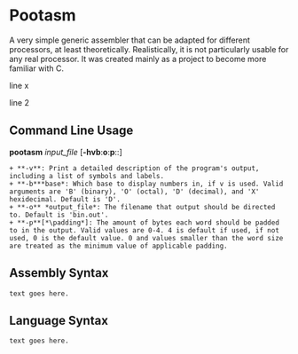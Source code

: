 # Pootasm
A very simple generic assembler that can be adapted for different processors, at least theoretically.
Realistically, it is not particularly usable for any real processor. It was created mainly as a project to become more familiar with C.

line x

line 2

## Command Line Usage
**pootasm** *input_file* \[**\-hvb**:**o**:**p**::]

    + **-v**: Print a detailed description of the program's output, including a list of symbols and labels.
    + **-b***base*: Which base to display numbers in, if v is used. Valid arguments are 'B' (binary), 'O' (octal), 'D' (decimal), and 'X' hexidecimal. Default is 'D'.
    + **-o** *output_file*: The filename that output should be directed to. Default is 'bin.out'.
    + **-p**[*\padding*]: The amount of bytes each word should be padded to in the output. Valid values are 0-4. 4 is default if used, if not used, 0 is the default value. 0 and values smaller than the word size are treated as the minimum value of applicable padding.

## Assembly Syntax
    text goes here.
    
## Language Syntax
    text goes here.
